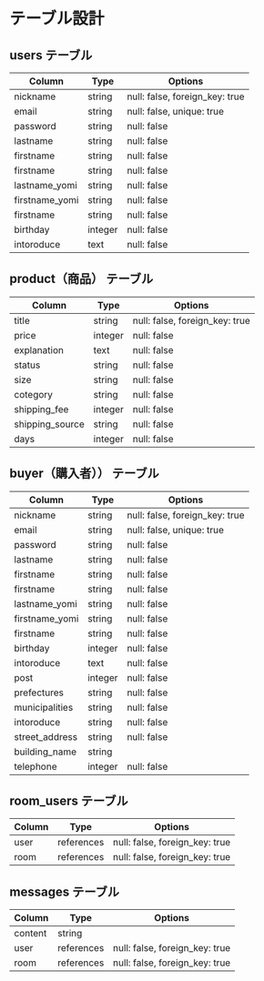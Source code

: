 # テーブル設計

## users テーブル

| Column             | Type   | Options     |
| ------------------ | ------ | ----------- |
| nickname           | string | null: false, foreign_key: true |
| email              | string | null: false, unique: true |
| password           | string | null: false |
| lastname           | string | null: false |
| firstname          | string | null: false |
| firstname          | string | null: false |
| lastname_yomi      | string | null: false |
| firstname_yomi     | string | null: false |
| firstname          | string | null: false |
| birthday           | integer | null: false |
| intoroduce         | text | null: false |





## product（商品） テーブル

| Column             | Type       | Options     |
| ------             | ------     | ----------- |
| title              | string    | null: false, foreign_key: true |
| price              | integer | null: false | 
| explanation        | text | null: false |
| status             | string | null: false |
| size               | string | null: false |
| cotegory           | string | null: false |
| shipping_fee       | integer | null: false |
| shipping_source    | string | null: false |
| days               | integer | null: false |


## buyer（購入者）） テーブル

 Column             | Type   | Options     |
| ------------------ | ------ | ----------- |
| nickname           | string | null: false, foreign_key: true |
| email              | string | null: false, unique: true |
| password           | string | null: false |
| lastname           | string | null: false |
| firstname          | string | null: false |
| firstname          | string | null: false |
| lastname_yomi      | string | null: false |
| firstname_yomi     | string | null: false |
| firstname          | string | null: false |
| birthday           | integer | null: false |
| intoroduce         | text | null: false |
| post               | integer | null: false |
| prefectures        | string | null: false |
| municipalities     | string | null: false |
| intoroduce         | string | null: false |
| street_address     | string | null: false |
| building_name      | string | |
| telephone          | integer | null: false |








## room_users テーブル

| Column | Type       | Options                        |
| ------ | ---------- | ------------------------------ |
| user   | references | null: false, foreign_key: true |
| room   | references | null: false, foreign_key: true |

## messages テーブル

| Column  | Type       | Options                        |
| ------- | ---------- | ------------------------------ |
| content | string     |                                |
| user    | references | null: false, foreign_key: true |
| room    | references | null: false, foreign_key: true |